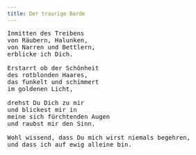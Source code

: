 ```yaml
---
title: Der traurige Barde
---
```


<pre>
Inmitten des Treibens
von Räubern, Halunken,
von Narren und Bettlern,
erblicke ich Dich.

Erstarrt ob der Schönheit
des rotblonden Haares,
das funkelt und schimmert
im goldenen Licht,

drehst Du Dich zu mir
und blickest mir in
meine sich fürchtenden Augen
und raubst mir den Sinn.

Wohl wissend, dass Du mich wirst niemals begehren,
und dass ich auf ewig alleine bin.
</pre>